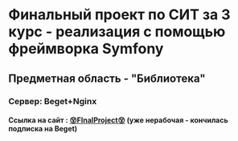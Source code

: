 # Финальный проект по СИТ за 3 курс - реализация с помощью фреймворка Symfony
## Предметная область - "Библиотека"
### Сервер: Beget+Nginx
#### Ссылка на сайт : [😵FInalProject😵](http://dreamary.ml:765/) (уже нерабочая - кончилась подписка на Beget)
